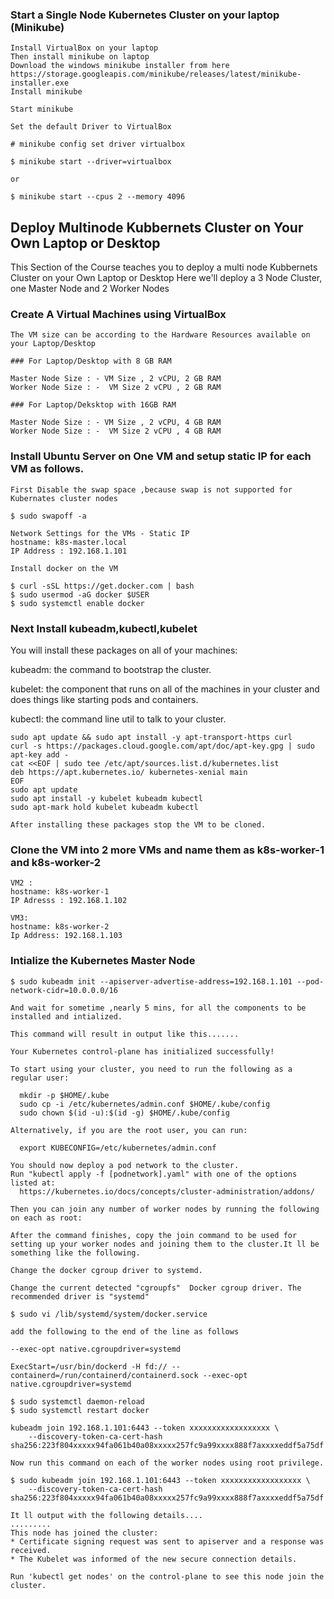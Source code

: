 ### Start a Single Node Kubernetes Cluster on your laptop (Minikube)

```
Install VirtualBox on your laptop
Then install minikube on laptop
Download the windows minikube installer from here https://storage.googleapis.com/minikube/releases/latest/minikube-installer.exe
Install minikube

Start minikube

Set the default Driver to VirtualBox

# minikube config set driver virtualbox

$ minikube start --driver=virtualbox

or 

$ minikube start --cpus 2 --memory 4096

```

## Deploy Multinode Kubbernets Cluster on Your Own Laptop or Desktop

This Section of the Course teaches you to deploy a multi node Kubbernets Cluster on your Own Laptop or Desktop
Here we'll deploy a 3 Node Cluster, one Master Node and 2 Worker Nodes

### Create A Virtual Machines using VirtualBox

```
The VM size can be according to the Hardware Resources available on your Laptop/Desktop

### For Laptop/Desktop with 8 GB RAM

Master Node Size : - VM Size , 2 vCPU, 2 GB RAM
Worker Node Size : -  VM Size 2 vCPU , 2 GB RAM

### For Laptop/Deksktop with 16GB RAM

Master Node Size : - VM Size , 2 vCPU, 4 GB RAM
Worker Node Size : -  VM Size 2 vCPU , 4 GB RAM
```

### Install Ubuntu Server on One VM and setup static IP for each VM as follows.
```
First Disable the swap space ,because swap is not supported for Kubernates cluster nodes

$ sudo swapoff -a 

Network Settings for the VMs - Static IP
hostname: k8s-master.local
IP Address : 192.168.1.101

Install docker on the VM

$ curl -sSL https://get.docker.com | bash
$ sudo usermod -aG docker $USER
$ sudo systemctl enable docker

```
### Next Install kubeadm,kubectl,kubelet

You will install these packages on all of your machines:

kubeadm: the command to bootstrap the cluster.

kubelet: the component that runs on all of the machines in your cluster and does things like starting pods and containers.

kubectl: the command line util to talk to your cluster.

```
sudo apt update && sudo apt install -y apt-transport-https curl
curl -s https://packages.cloud.google.com/apt/doc/apt-key.gpg | sudo apt-key add -
cat <<EOF | sudo tee /etc/apt/sources.list.d/kubernetes.list
deb https://apt.kubernetes.io/ kubernetes-xenial main
EOF
sudo apt update
sudo apt install -y kubelet kubeadm kubectl
sudo apt-mark hold kubelet kubeadm kubectl

After installing these packages stop the VM to be cloned.
```
### Clone the VM into 2 more VMs and name them as k8s-worker-1 and k8s-worker-2
```
VM2 :
hostname: k8s-worker-1 
IP Adresss : 192.168.1.102

VM3:
hostname: k8s-worker-2
Ip Address: 192.168.1.103

```
### Intialize the Kubernetes Master Node

```
$ sudo kubeadm init --apiserver-advertise-address=192.168.1.101 --pod-network-cidr=10.0.0.0/16

And wait for sometime ,nearly 5 mins, for all the components to be installed and intialized.

This command will result in output like this.......

Your Kubernetes control-plane has initialized successfully!

To start using your cluster, you need to run the following as a regular user:

  mkdir -p $HOME/.kube
  sudo cp -i /etc/kubernetes/admin.conf $HOME/.kube/config
  sudo chown $(id -u):$(id -g) $HOME/.kube/config

Alternatively, if you are the root user, you can run:

  export KUBECONFIG=/etc/kubernetes/admin.conf

You should now deploy a pod network to the cluster.
Run "kubectl apply -f [podnetwork].yaml" with one of the options listed at:
  https://kubernetes.io/docs/concepts/cluster-administration/addons/

Then you can join any number of worker nodes by running the following on each as root:

After the command finishes, copy the join command to be used for setting up your worker nodes and joining them to the cluster.It ll be something like the following.

Change the docker cgroup driver to systemd.

Change the current detected "cgroupfs"  Docker cgroup driver. The recommended driver is "systemd"

$ sudo vi /lib/systemd/system/docker.service

add the following to the end of the line as follows

--exec-opt native.cgroupdriver=systemd

ExecStart=/usr/bin/dockerd -H fd:// --containerd=/run/containerd/containerd.sock --exec-opt native.cgroupdriver=systemd

$ sudo systemctl daemon-reload
$ sudo systemctl restart docker

kubeadm join 192.168.1.101:6443 --token xxxxxxxxxxxxxxxxxx \
    --discovery-token-ca-cert-hash sha256:223f804xxxxx94fa061b40a08xxxxx257fc9a99xxxx888f7axxxxeddf5a75df
    
Now run this command on each of the worker nodes using root privilege.

$ sudo kubeadm join 192.168.1.101:6443 --token xxxxxxxxxxxxxxxxxx \
    --discovery-token-ca-cert-hash sha256:223f804xxxxx94fa061b40a08xxxxx257fc9a99xxxx888f7axxxxeddf5a75df
    
It ll output with the following details....
.........
This node has joined the cluster:
* Certificate signing request was sent to apiserver and a response was received.
* The Kubelet was informed of the new secure connection details.

Run 'kubectl get nodes' on the control-plane to see this node join the cluster.

```
